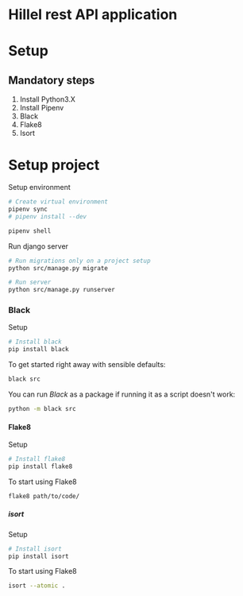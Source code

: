 # Hillel rest API application

# Setup

## Mandatory steps

1. Install Python3.X
2. Install Pipenv
3. Black
4. Flake8
5. Isort

# Setup project
Setup environment
```bash
# Create virtual environment
pipenv sync
# pipenv install --dev

pipenv shell
```

Run django server
```bash
# Run migrations only on a project setup
python src/manage.py migrate

# Run server
python src/manage.py runserver
```

###  Black

Setup
```bash
# Install black
pip install black

```

To get started right away with sensible defaults:

```bash
black src
```

You can run _Black_ as a package if running it as a script doesn't work:

```bash
python -m black src
```

####  Flake8

Setup
```bash
# Install flake8
pip install flake8
```

To start using Flake8

```bash
flake8 path/to/code/
```

#####  isort

Setup
```bash
# Install isort
pip install isort

```

To start using Flake8

```bash
isort --atomic .
```

